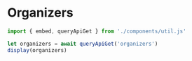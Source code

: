 # Organizers

```js
import { embed, queryApiGet } from './components/util.js'

let organizers = await queryApiGet('organizers')
display(organizers)
```

